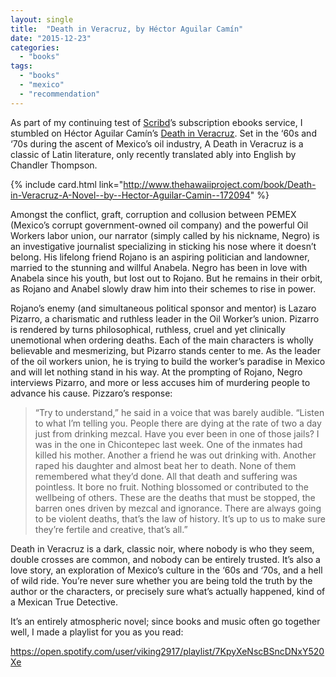 ```yaml
---
layout: single
title:  "Death in Veracruz, by Héctor Aguilar Camín"
date: "2015-12-23"
categories: 
  - "books"
tags: 
  - "books"
  - "mexico"
  - "recommendation"
---
```


As part of my continuing test of [Scribd](http://www.scribd.com)’s subscription ebooks service, I stumbled on Héctor Aguilar Camín’s [Death in Veracruz](http://www.thehawaiiproject.com/book/Death-in-Veracruz-A-Novel--by--Hector-Aguilar-Camin--172094). Set in the ‘60s and ‘70s during the ascent of Mexico’s oil industry, A Death in Veracruz is a classic of Latin literature, only recently translated ably into English by Chandler Thompson.

{% include card.html link="http://www.thehawaiiproject.com/book/Death-in-Veracruz-A-Novel--by--Hector-Aguilar-Camin--172094" %}

Amongst the conflict, graft, corruption and collusion between PEMEX (Mexico’s corrupt government-owned oil company) and the powerful Oil Workers labor union, our narrator (simply called by his nickname, Negro) is an investigative journalist specializing in sticking his nose where it doesn’t belong. His lifelong friend Rojano is an aspiring politician and landowner, married to the stunning and willful Anabela. Negro has been in love with Anabela since his youth, but lost out to Rojano. But he remains in their orbit, as Rojano and Anabel slowly draw him into their schemes to rise in power.

Rojano’s enemy (and simultaneous political sponsor and mentor) is Lazaro Pizarro, a charismatic and ruthless leader in the Oil Worker’s union. Pizarro is rendered by turns philosophical, ruthless, cruel and yet clinically unemotional when ordering deaths. Each of the main characters is wholly believable and mesmerizing, but Pizarro stands center to me. As the leader of the oil workers union, he is trying to build the worker’s paradise in Mexico and will let nothing stand in his way. At the prompting of Rojano, Negro interviews Pizarro, and more or less accuses him of murdering people to advance his cause. Pizzaro’s response:

> “Try to understand,” he said in a voice that was barely audible. “Listen to what I’m telling you. People there are dying at the rate of two a day just from drinking mezcal. Have you ever been in one of those jails? I was in the one in Chicontepec last week. One of the inmates had killed his mother. Another a friend he was out drinking with. Another raped his daughter and almost beat her to death. None of them remembered what they’d done. All that death and suffering was pointless. It bore no fruit. Nothing blossomed or contributed to the wellbeing of others. These are the deaths that must be stopped, the barren ones driven by mezcal and ignorance. There are always going to be violent deaths, that’s the law of history. It’s up to us to make sure they’re fertile and creative, that’s all.”

Death in Veracruz is a dark, classic noir, where nobody is who they seem, double crosses are common, and nobody can be entirely trusted. It’s also a love story, an exploration of Mexico’s culture in the ‘60s and ‘70s, and a hell of wild ride. You’re never sure whether you are being told the truth by the author or the characters, or precisely sure what’s actually happened, kind of a Mexican True Detective.

It’s an entirely atmospheric novel; since books and music often go together well, I made a playlist for you as you read:

https://open.spotify.com/user/viking2917/playlist/7KpyXeNscBSncDNxY520Xe
